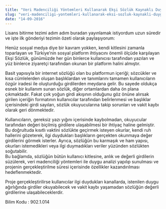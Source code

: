 ```yaml
---
title: "Veri Madenciliği Yöntemleri Kullanarak Ekşi Sözlük Kaynaklı Duygu Analizi"
slug: "veri-madenciligi-yontemleri-kullanarak-eksi-sozluk-kaynakli-duygu-analizi"
date: "14-09-2016"
---
```


Lisans bitirme tezimi adım adım buradan yayınlamak istiyordum uzun süredir ve işte ilk gönderiyi tezimin özeti olarak paylaşıyorum:

Henüz sosyal medya diye bir kavram yokken, kendi kitlesini zamanla toparlayan ve Türkiye’nin sosyal platform ihtiyacını önemli ölçüde karşılayan Ekşi Sözlük, günümüzde her gün binlerce kullanıcısı tarafından yazılan ve yüz binlerce ziyaretçi tarafından okunan bir platform halini almıştır.

Basit yapısıyla bir internet sözlüğü olan bu platformun içeriği; sözcükler ve kısa cümlelerden oluşan başlıklardan ve tanımlarını tamamen kullanıcıların özgür iradesi ile oluşturduğu girdilerden meydana gelir. Bu sayede oldukça esnek bir kullanım sunan sözlük, diğer ortamlardan daha ön plana çıkmaktadır. Fakat çok yoğun girdi akışının olduğunu göz önüne alırsak girilen içeriğin formatının kullanıcılar tarafından belirlenmesi ve başlıklar içerisindeki girdi sayıları, sözlük okuyucularına takip sorunları ve vakit kaybı olarak geri dönmektedir.

Kullanıcıların, gereksiz yazı yığını içerisinde kaybolmadan, okuyucular tarafından değeri biçilmiş girdilere ulaşabilmesi bir ihtiyaç haline gelmiştir. Bu doğrultuda kısıtlı vaktini sözlükte geçirmek isteyen okurlar, kendi ruh hallerini gözeterek, ilgi duydukları başlıkların gerçekten okunmaya değer girdilerini görmek isterler. Ayrıca, sözlüğün bu karmaşık ve ham yapısı, okurları istemedikleri veya ilgi duymadıkları veriler yüzünden sözlükten soğutabilir.  
Bu bağlamda, sözlüğün bütün kullanıcı kitlesine, anlık ve değerli girdilerin süzülerek, veri madenciliği yöntemleri ile duygu analizi yapılıp sunulması ve projenin gerçekleştirilme süresi içerisinde özellikler kazandırılması hedeflenmektedir.

Proje gerçekleştirilirse kullanıcılar ilgi duydukları kanallarda, istenilen duygu ağırlığında girdiler okuyabilecek ve vakit kaybı yaşamadan sözlüğün değerli girdilerine ulaşabileceklerdir.

Bilim Kodu : 902.1.014
